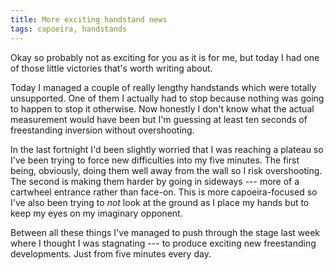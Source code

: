 ```yaml
---
title: More exciting handstand news
tags: capoeira, handstands
---
```

Okay so probably not as exciting for you as it is for me, but
today I had one of those little victories that's worth writing
about.

Today I managed a couple of really lengthy handstands which were
totally unsupported. One of them I actually had to stop because
nothing was going to happen to stop it otherwise. Now honestly I
don't know what the actual measurement would have been but I'm
guessing at least ten seconds of freestanding inversion without
overshooting.

In the last fortnight I'd been slightly worried that I was reaching
a plateau so I've been trying to force new difficulties into my
five minutes. The first being, obviously, doing them well away from
the wall so I risk overshooting. The second is making them
harder by going in sideways --- more of a cartwheel entrance rather
than face-on. This is more capoeira-focused so I've also been trying
to *not* look at the ground as I place my hands but to keep my eyes
on my imaginary opponent.

Between all these things I've managed to push through the stage last
week where I thought I was stagnating --- to produce exciting new
freestanding developments. Just from five minutes every day.
